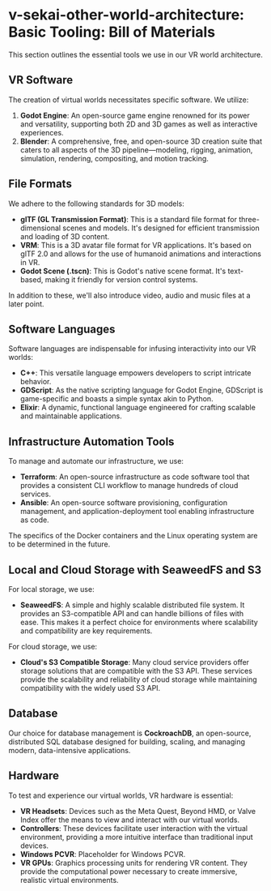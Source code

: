 # v-sekai-other-world-architecture: Basic Tooling: Bill of Materials

This section outlines the essential tools we use in our VR world architecture.

## VR Software

The creation of virtual worlds necessitates specific software. We utilize:

1. **Godot Engine**: An open-source game engine renowned for its power and versatility, supporting both 2D and 3D games as well as interactive experiences.
2. **Blender**: A comprehensive, free, and open-source 3D creation suite that caters to all aspects of the 3D pipeline—modeling, rigging, animation, simulation, rendering, compositing, and motion tracking.

## File Formats

We adhere to the following standards for 3D models:

- **glTF (GL Transmission Format)**: This is a standard file format for three-dimensional scenes and models. It's designed for efficient transmission and loading of 3D content.
- **VRM**: This is a 3D avatar file format for VR applications. It's based on glTF 2.0 and allows for the use of humanoid animations and interactions in VR.
- **Godot Scene (.tscn)**: This is Godot's native scene format. It's text-based, making it friendly for version control systems.

In addition to these, we'll also introduce video, audio and music files at a later point.

## Software Languages

Software languages are indispensable for infusing interactivity into our VR worlds:

- **C++**: This versatile language empowers developers to script intricate behavior.
- **GDScript**: As the native scripting language for Godot Engine, GDScript is game-specific and boasts a simple syntax akin to Python.
- **Elixir**: A dynamic, functional language engineered for crafting scalable and maintainable applications.

## Infrastructure Automation Tools

To manage and automate our infrastructure, we use:

- **Terraform**: An open-source infrastructure as code software tool that provides a consistent CLI workflow to manage hundreds of cloud services.
- **Ansible**: An open-source software provisioning, configuration management, and application-deployment tool enabling infrastructure as code.

The specifics of the Docker containers and the Linux operating system are to be determined in the future.

## Local and Cloud Storage with SeaweedFS and S3

For local storage, we use:

- **SeaweedFS**: A simple and highly scalable distributed file system. It provides an S3-compatible API and can handle billions of files with ease. This makes it a perfect choice for environments where scalability and compatibility are key requirements.

For cloud storage, we use:

- **Cloud's S3 Compatible Storage**: Many cloud service providers offer storage solutions that are compatible with the S3 API. These services provide the scalability and reliability of cloud storage while maintaining compatibility with the widely used S3 API.

## Database

Our choice for database management is **CockroachDB**, an open-source, distributed SQL database designed for building, scaling, and managing modern, data-intensive applications.

## Hardware

To test and experience our virtual worlds, VR hardware is essential:

- **VR Headsets**: Devices such as the Meta Quest, Beyond HMD, or Valve Index offer the means to view and interact with our virtual worlds.
- **Controllers**: These devices facilitate user interaction with the virtual environment, providing a more intuitive interface than traditional input devices.
- **Windows PCVR**: Placeholder for Windows PCVR.
- **VR GPUs**: Graphics processing units for rendering VR content. They provide the computational power necessary to create immersive, realistic virtual environments.
